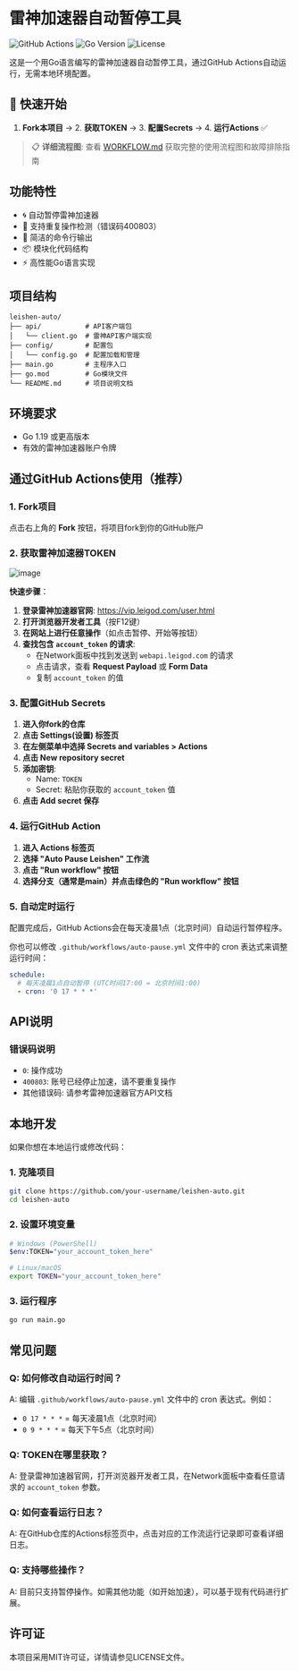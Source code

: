 # 雷神加速器自动暂停工具

![GitHub Actions](https://img.shields.io/badge/GitHub%20Actions-Ready-brightgreen)
![Go Version](https://img.shields.io/badge/Go-1.24-blue)
![License](https://img.shields.io/badge/License-MIT-yellow)

这是一个用Go语言编写的雷神加速器自动暂停工具，通过GitHub Actions自动运行，无需本地环境配置。

## 🚀 快速开始

1. **Fork本项目** → 2. **获取TOKEN** → 3. **配置Secrets** → 4. **运行Actions** ✅

> 📋 **详细流程图**: 查看 [WORKFLOW.md](WORKFLOW.md) 获取完整的使用流程图和故障排除指南

## 功能特性

- 🌀 自动暂停雷神加速器
- 🔄 支持重复操作检测（错误码400803）
- 🎯 简洁的命令行输出
- 📦 模块化代码结构
- ⚡ 高性能Go语言实现

## 项目结构

```
leishen-auto/
├── api/           # API客户端包
│   └── client.go  # 雷神API客户端实现
├── config/        # 配置包
│   └── config.go  # 配置加载和管理
├── main.go        # 主程序入口
├── go.mod         # Go模块文件
└── README.md      # 项目说明文档
```

## 环境要求

- Go 1.19 或更高版本
- 有效的雷神加速器账户令牌

## 通过GitHub Actions使用（推荐）

### 1. Fork项目

点击右上角的 **Fork** 按钮，将项目fork到你的GitHub账户

### 2. 获取雷神加速器TOKEN
![image](https://i.111666.best/image/rBlZuZYRzADFLg6RHjQqmP.png)

**快速步骤**：
1. **登录雷神加速器官网**: https://vip.leigod.com/user.html
2. **打开浏览器开发者工具**（按F12键）
4. **在网站上进行任意操作**（如点击暂停、开始等按钮）
5. **查找包含 `account_token` 的请求**:
   - 在Network面板中找到发送到 `webapi.leigod.com` 的请求
   - 点击请求，查看 **Request Payload** 或 **Form Data**
   - 复制 `account_token` 的值

### 3. 配置GitHub Secrets

1. **进入你fork的仓库**
2. **点击 Settings(设置) 标签页**
3. **在左侧菜单中选择 Secrets and variables > Actions**
4. **点击 New repository secret**
5. **添加密钥**:
   - Name: `TOKEN`
   - Secret: 粘贴你获取的 `account_token` 值
6. **点击 Add secret 保存**

### 4. 运行GitHub Action

1. **进入 Actions 标签页**
2. **选择 "Auto Pause Leishen" 工作流**
3. **点击 "Run workflow" 按钮**
4. **选择分支（通常是main）并点击绿色的 "Run workflow" 按钮**

### 5. 自动定时运行

配置完成后，GitHub Actions会在每天凌晨1点（北京时间）自动运行暂停程序。

你也可以修改 `.github/workflows/auto-pause.yml` 文件中的 cron 表达式来调整运行时间：

```yaml
schedule:
  # 每天凌晨1点自动暂停 (UTC时间17:00 = 北京时间1:00)
  - cron: '0 17 * * *'
```


## API说明


### 错误码说明

- `0`: 操作成功
- `400803`: 账号已经停止加速，请不要重复操作
- 其他错误码: 请参考雷神加速器官方API文档



## 本地开发

如果你想在本地运行或修改代码：

### 1. 克隆项目

```bash
git clone https://github.com/your-username/leishen-auto.git
cd leishen-auto
```

### 2. 设置环境变量

```bash
# Windows (PowerShell)
$env:TOKEN="your_account_token_here"

# Linux/macOS
export TOKEN="your_account_token_here"
```

### 3. 运行程序

```bash
go run main.go
```

## 常见问题

### Q: 如何修改自动运行时间？
A: 编辑 `.github/workflows/auto-pause.yml` 文件中的 cron 表达式。例如：
- `0 17 * * *` = 每天凌晨1点（北京时间）
- `0 9 * * *` = 每天下午5点（北京时间）

### Q: TOKEN在哪里获取？
A: 登录雷神加速器官网，打开浏览器开发者工具，在Network面板中查看任意请求的 `account_token` 参数。

### Q: 如何查看运行日志？
A: 在GitHub仓库的Actions标签页中，点击对应的工作流运行记录即可查看详细日志。

### Q: 支持哪些操作？
A: 目前只支持暂停操作。如需其他功能（如开始加速），可以基于现有代码进行扩展。

## 许可证

本项目采用MIT许可证，详情请参见LICENSE文件。